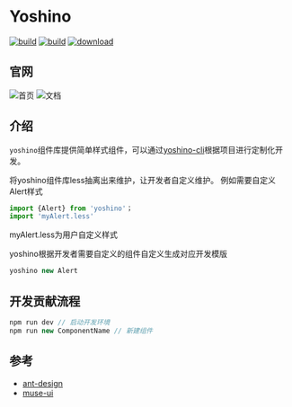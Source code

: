 # Yoshino
[![build](https://img.shields.io/npm/v/yoshino.svg?style=flat-square)](https://www.npmjs.com/package/yoshino) 
[![build](https://img.shields.io/npm/l/express.svg)](https://www.npmjs.com/package/yoshino)
[![download](https://img.shields.io/npm/dt/yoshino.svg?style=flat-square)](https://www.npmjs.com/package/yoshino)

## 官网
![首页](https://yoshino-ui.github.io)
![文档](https://yoshino-ui.github.io/components)

## 介绍
`yoshino`组件库提供简单样式组件，可以通过[yoshino-cli](https://github.com/Yoshino-UI/yoshino-cli)根据项目进行定制化开发。

将yoshino组件库less抽离出来维护，让开发者自定义维护。
例如需要自定义Alert样式
```js
import {Alert} from 'yoshino'；
import 'myAlert.less'
```

myAlert.less为用户自定义样式

yoshino根据开发者需要自定义的组件自定义生成对应开发模版

```js
yoshino new Alert
```

## 开发贡献流程
```js
npm run dev // 启动开发环境
npm run new ComponentName // 新建组件
```

## 参考
- [ant-design](https://github.com/ant-design/ant-design)
- [muse-ui](https://github.com/museui/muse-ui)

